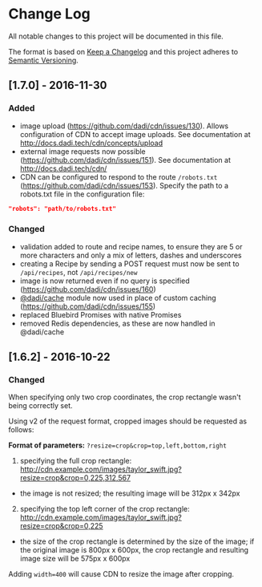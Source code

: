 # Change Log
All notable changes to this project will be documented in this file.

The format is based on [Keep a Changelog](http://keepachangelog.com/)
and this project adheres to [Semantic Versioning](http://semver.org/).

## [1.7.0] - 2016-11-30

### Added
* image upload (https://github.com/dadi/cdn/issues/130). Allows configuration of CDN to accept image uploads. See documentation at http://docs.dadi.tech/cdn/concepts/upload
* external image requests now possible (https://github.com/dadi/cdn/issues/151). See documentation at http://docs.dadi.tech/cdn/
* CDN can be configured to respond to the route `/robots.txt` (https://github.com/dadi/cdn/issues/153). Specify the path to a robots.txt file in the configuration file:

```json
"robots": "path/to/robots.txt"
```

### Changed
* validation added to route and recipe names, to ensure they are 5 or more characters and only a mix of letters, dashes and underscores
* creating a Recipe by sending a POST request must now be sent to `/api/recipes`, not `/api/recipes/new`
* image is now returned even if no query is specified (https://github.com/dadi/cdn/issues/160)
* [@dadi/cache](http://www.npmjs.org/@dadi/cache) module now used in place of custom caching (https://github.com/dadi/cdn/issues/155)
* replaced Bluebird Promises with native Promises
* removed Redis dependencies, as these are now handled in @dadi/cache

## [1.6.2] - 2016-10-22
### Changed
When specifying only two crop coordinates, the crop rectangle wasn't being correctly set.

Using v2 of the request format, cropped images should be requested as follows:

**Format of parameters:** `?resize=crop&crop=top,left,bottom,right`

1. specifying the full crop rectangle: http://cdn.example.com/images/taylor_swift.jpg?resize=crop&crop=0,225,312,567
  * the image is not resized; the resulting image will be 312px x 342px
2. specifying the top left corner of the crop rectangle: http://cdn.example.com/images/taylor_swift.jpg?resize=crop&crop=0,225
  * the size of the crop rectangle is determined by the size of the image; if the original image is 800px x 600px, the crop rectangle and resulting image size will be 575px x 600px

Adding `width=400` will cause CDN to resize the image after cropping.

